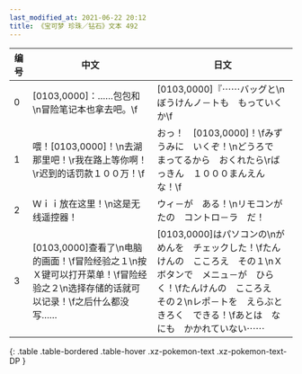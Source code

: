 ```yaml
---
last_modified_at: 2021-06-22 20:12
title: 《宝可梦 珍珠／钻石》文本 492
---
```

| 编号 | 中文 | 日文 |
| ---- | ---- | ---- |
| 0 | [0103,0000]：……包包和\n冒险笔记本也拿去吧。\f | [0103,0000]『⋯⋯バッグと\nぼうけんノ－トも　もっていくか\f |
| 1 | 喂！[0103,0000]！\n去湖那里吧！\r我在路上等你啊！\r迟到的话罚款１００万！\f | おっ！　[0103,0000]！\fみずうみに　いくぞ！\nどうろで　まってるから　おくれたら\rばっきん　１０００まんえん　な！\f |
| 2 | Ｗｉｉ放在这里！\n这是无线遥控器！ | ウィ－が　ある！\nリモコンがたの　コントロ－ラ　だ！ |
| 3 | [0103,0000]查看了\n电脑的画面！\f冒险经验之１\n按Ｘ键可以打开菜单！\f冒险经验之２\n选择存储的话就可以记录！\f之后什么都没写…… | [0103,0000]はパソコンの\nがめんを　チェックした！\fたんけんの　こころえ　その１\nＸボタンで　メニュ－が　ひらく！\fたんけんの　こころえ　その２\nレポ－トを　えらぶと　きろく　できる！\fあとは　なにも　かかれていない⋯⋯ |
{: .table .table-bordered .table-hover .xz-pokemon-text .xz-pokemon-text-DP }